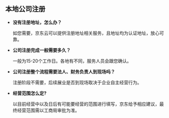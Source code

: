 ## 本地公司注册

- **没有注册地址，怎么办？**

  如您需要，京东云可以提供注册地址相关服务，且地址均为认证地址，放心可靠。

- **公司注册完成一般需要多久？**

  一般为15-20个工作日。各地有不同，服务人员会跟您确认。

- **公司注册整个流程需要法人、财务负责人到现场吗？**

  注册阶段不需要，后续展业是否到现场取决于企业自主经营行为。

- **经营范围怎么定?**

  以目前经营中以及日后有可能要经营的范围进行填写，京东给予相应建议，最终经营范围需以工商局审批为准。

